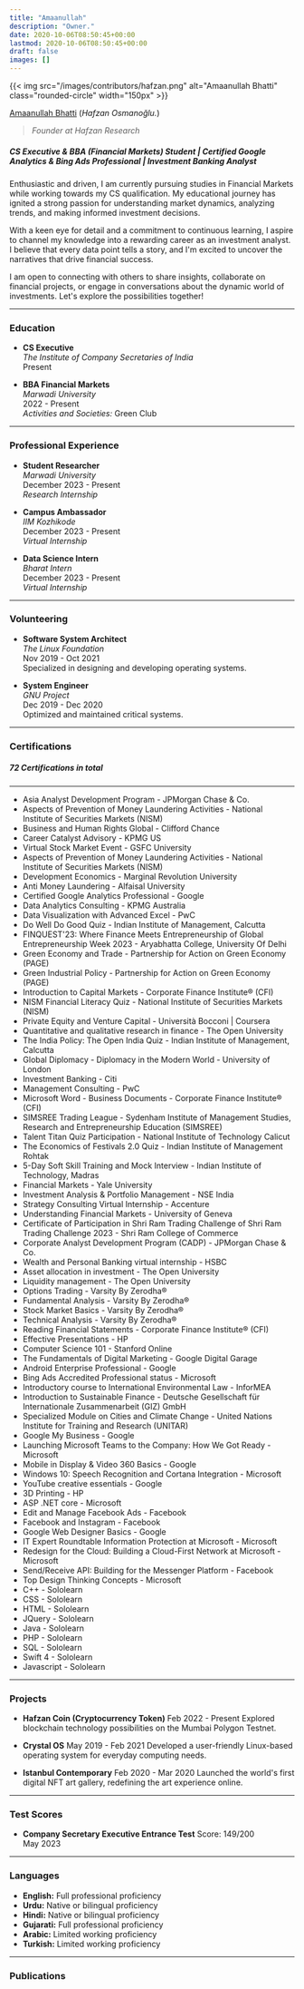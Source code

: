 ```yaml
---
title: "Amaanullah"
description: "Owner."
date: 2020-10-06T08:50:45+00:00
lastmod: 2020-10-06T08:50:45+00:00
draft: false
images: []
---
```


{{< img src="/images/contributors/hafzan.png" alt="Amaanullah Bhatti" class="rounded-circle" width="150px" >}}

[Amaanullah Bhatti](https://www.linkedin.com/in/amaanullah-bhatti-b87754281?utm_source=share&utm_campaign=share_via&utm_content=profile&utm_medium=android_app) (*Hafzan Osmanoğlu.*)

> *Founder at Hafzan Research*

##### CS Executive & BBA (Financial Markets) Student | Certified Google Analytics & Bing Ads Professional | Investment Banking Analyst

Enthusiastic and driven, I am currently pursuing studies in Financial Markets while working towards my CS qualification. My educational journey has ignited a strong passion for understanding market dynamics, analyzing trends, and making informed investment decisions.

With a keen eye for detail and a commitment to continuous learning, I aspire to channel my knowledge into a rewarding career as an investment analyst. I believe that every data point tells a story, and I'm excited to uncover the narratives that drive financial success.

I am open to connecting with others to share insights, collaborate on financial projects, or engage in conversations about the dynamic world of investments. Let's explore the possibilities together!

---

### Education

- **CS Executive**  
  *The Institute of Company Secretaries of India*  
  Present

- **BBA Financial Markets**  
  *Marwadi University*  
  2022 - Present  
  *Activities and Societies:* Green Club

---

### Professional Experience

- **Student Researcher**  
  *Marwadi University*  
  December 2023 - Present  
  *Research Internship*

- **Campus Ambassador**  
  *IIM Kozhikode*  
  December 2023 - Present  
  *Virtual Internship*

- **Data Science Intern**  
  *Bharat Intern*  
  December 2023 - Present  
  *Virtual Internship*

---

### Volunteering

- **Software System Architect**  
  *The Linux Foundation*  
  Nov 2019 - Oct 2021  
  Specialized in designing and developing operating systems.

- **System Engineer**  
  *GNU Project*  
  Dec 2019 - Dec 2020  
  Optimized and maintained critical systems.

---

### Certifications

##### 72 Certifications in total

---

- Asia Analyst Development Program - JPMorgan Chase & Co.
- Aspects of Prevention of Money Laundering Activities - National Institute of Securities Markets (NISM)
- Business and Human Rights Global - Clifford Chance
- Career Catalyst Advisory - KPMG US
- Virtual Stock Market Event - GSFC University
- Aspects of Prevention of Money Laundering Activities - National Institute of Securities Markets (NISM)
- Development Economics - Marginal Revolution University
- Anti Money Laundering - Alfaisal University
- Certified Google Analytics Professional - Google
- Data Analytics Consulting - KPMG Australia
- Data Visualization with Advanced Excel - PwC
- Do Well Do Good Quiz - Indian Institute of Management, Calcutta
- FINQUEST'23: Where Finance Meets Entrepreneurship of Global Entrepreneurship Week 2023 - Aryabhatta College, University Of Delhi
- Green Economy and Trade - Partnership for Action on Green Economy (PAGE)
- Green Industrial Policy - Partnership for Action on Green Economy (PAGE)
- Introduction to Capital Markets - Corporate Finance Institute® (CFI)
- NISM Financial Literacy Quiz - National Institute of Securities Markets (NISM)
- Private Equity and Venture Capital - Università Bocconi | Coursera
- Quantitative and qualitative research in finance - The Open University
- The India Policy: The Open India Quiz - Indian Institute of Management, Calcutta
- Global Diplomacy - Diplomacy in the Modern World - University of London
- Investment Banking - Citi
- Management Consulting - PwC
- Microsoft Word - Business Documents - Corporate Finance Institute® (CFI)
- SIMSREE Trading League - Sydenham Institute of Management Studies, Research and Entrepreneurship Education (SIMSREE)
- Talent Titan Quiz Participation - National Institute of Technology Calicut
- The Economics of Festivals 2.0 Quiz - Indian Institute of Management Rohtak
- 5-Day Soft Skill Training and Mock Interview - Indian Institute of Technology, Madras
- Financial Markets - Yale University
- Investment Analysis & Portfolio Management - NSE India
- Strategy Consulting Virtual Internship - Accenture
- Understanding Financial Markets - University of Geneva
- Certificate of Participation in Shri Ram Trading Challenge of Shri Ram Trading Challenge 2023 - Shri Ram College of Commerce
- Corporate Analyst Development Program (CADP) - JPMorgan Chase & Co.
- Wealth and Personal Banking virtual internship - HSBC
- Asset allocation in investment - The Open University
- Liquidity management - The Open University
- Options Trading - Varsity By Zerodha®
- Fundamental Analysis - Varsity By Zerodha®
- Stock Market Basics - Varsity By Zerodha®
- Technical Analysis - Varsity By Zerodha®
- Reading Financial Statements - Corporate Finance Institute® (CFI)
- Effective Presentations - HP
- Computer Science 101 - Stanford Online
- The Fundamentals of Digital Marketing - Google Digital Garage
- Android Enterprise Professional - Google
- Bing Ads Accredited Professional status - Microsoft
- Introductory course to International Environmental Law - InforMEA
- Introduction to Sustainable Finance - Deutsche Gesellschaft für Internationale Zusammenarbeit (GIZ) GmbH
- Specialized Module on Cities and Climate Change - United Nations Institute for Training and Research (UNITAR)
- Google My Business - Google
- Launching Microsoft Teams to the Company: How We Got Ready - Microsoft
- Mobile in Display & Video 360 Basics - Google
- Windows 10: Speech Recognition and Cortana Integration - Microsoft
- YouTube creative essentials - Google
- 3D Printing - HP
- ASP .NET core - Microsoft
- Edit and Manage Facebook Ads - Facebook
- Facebook and Instagram - Facebook
- Google Web Designer Basics - Google
- IT Expert Roundtable Information Protection at Microsoft - Microsoft
- Redesign for the Cloud: Building a Cloud-First Network at Microsoft - Microsoft
- Send/Receive API: Building for the Messenger Platform - Facebook
- Top Design Thinking Concepts - Microsoft
- C++ - Sololearn
- CSS - Sololearn
- HTML - Sololearn
- JQuery - Sololearn
- Java - Sololearn
- PHP - Sololearn
- SQL - Sololearn
- Swift 4 - Sololearn
- Javascript - Sololearn

---

### Projects

- **Hafzan Coin (Cryptocurrency Token)**
  Feb 2022 - Present
  Explored blockchain technology possibilities on the Mumbai Polygon Testnet.

- **Crystal OS**
  May 2019 - Feb 2021
  Developed a user-friendly Linux-based operating system for everyday computing needs.

- **Istanbul Contemporary**
  Feb 2020 - Mar 2020
  Launched the world's first digital NFT art gallery, redefining the art experience online.

---

### Test Scores

- **Company Secretary Executive Entrance Test**
  Score: 149/200  
  May 2023

---

### Languages

- **English:** Full professional proficiency
- **Urdu:** Native or bilingual proficiency
- **Hindi:** Native or bilingual proficiency
- **Gujarati:** Full professional proficiency
- **Arabic:** Limited working proficiency
- **Turkish:** Limited working proficiency

---

### Publications
